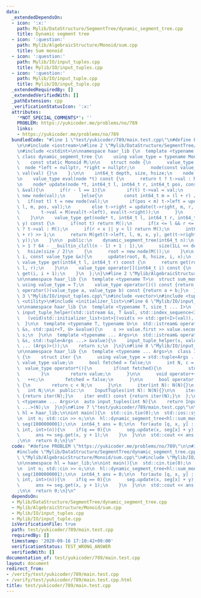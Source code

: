 ```yaml
---
data:
  _extendedDependsOn:
  - icon: ':x:'
    path: Mylib/DataStructure/SegmentTree/dynamic_segment_tree.cpp
    title: Dynamic segment tree
  - icon: ':question:'
    path: Mylib/AlgebraicStructure/Monoid/sum.cpp
    title: Sum monoid
  - icon: ':question:'
    path: Mylib/IO/input_tuples.cpp
    title: Mylib/IO/input_tuples.cpp
  - icon: ':question:'
    path: Mylib/IO/input_tuple.cpp
    title: Mylib/IO/input_tuple.cpp
  _extendedRequiredBy: []
  _extendedVerifiedWith: []
  _pathExtension: cpp
  _verificationStatusIcon: ':x:'
  attributes:
    '*NOT_SPECIAL_COMMENTS*': ''
    PROBLEM: https://yukicoder.me/problems/no/789
    links:
    - https://yukicoder.me/problems/no/789
  bundledCode: "#line 1 \"test/yukicoder/789/main.test.cpp\"\n#define PROBLEM \"https://yukicoder.me/problems/no/789\"\
    \n\n#include <iostream>\n#line 2 \"Mylib/DataStructure/SegmentTree/dynamic_segment_tree.cpp\"\
    \n#include <cstdint>\n\nnamespace haar_lib {\n  template <typename Monoid>\n \
    \ class dynamic_segment_tree {\n    using value_type = typename Monoid::value_type;\n\
    \    const static Monoid M;\n\n    struct node {\n      value_type val;\n    \
    \  node *left = nullptr, *right = nullptr;\n      node(const value_type &val):\
    \ val(val) {}\n    };\n\n    int64_t depth, size, hsize;\n    node *root = nullptr;\n\
    \n    value_type eval(node *t) const {\n      return t ? t->val : M();\n    }\n\
    \n    node* update(node *t, int64_t l, int64_t r, int64_t pos, const value_type\
    \ &val){\n      if(r - l == 1){\n        if(t) t->val = val;\n        else t =\
    \ new node(val);\n      }else{\n        const int64_t m = (l + r) / 2;\n     \
    \   if(not t) t = new node(val);\n        if(pos < m) t->left = update(t->left,\
    \ l, m, pos, val);\n        else t->right = update(t->right, m, r, pos, val);\n\
    \        t->val = M(eval(t->left), eval(t->right));\n      }\n      return t;\n\
    \    }\n\n    value_type get(node* t, int64_t l, int64_t r, int64_t x, int64_t\
    \ y) const {\n      if(not t) return M();\n      if(x <= l && r <= y) return t\
    \ ? t->val : M();\n      if(r < x || y < l) return M();\n      int64_t m = (l\
    \ + r) >> 1;\n      return M(get(t->left, l, m, x, y), get(t->right, m, r, x,\
    \ y));\n    }\n\n  public:\n    dynamic_segment_tree(int64_t n):\n      depth(n\
    \ > 1 ? 64 - __builtin_clzll(n - 1) + 1 : 1),\n      size(1LL << depth),\n   \
    \   hsize(size / 2)\n    {\n      root = new node(M());\n    }\n\n    void update(int64_t\
    \ i, const value_type &x){\n      update(root, 0, hsize, i, x);\n    }\n\n   \
    \ value_type get(int64_t l, int64_t r) const {\n      return get(root, 0, hsize,\
    \ l, r);\n    }\n\n    value_type operator[](int64_t i) const {\n      return\
    \ get(i, i + 1);\n    }\n  };\n}\n#line 2 \"Mylib/AlgebraicStructure/Monoid/sum.cpp\"\
    \n\nnamespace haar_lib {\n  template <typename T>\n  struct sum_monoid {\n   \
    \ using value_type = T;\n    value_type operator()() const {return 0;}\n    value_type\
    \ operator()(value_type a, value_type b) const {return a + b;}\n  };\n}\n#line\
    \ 3 \"Mylib/IO/input_tuples.cpp\"\n#include <vector>\n#include <tuple>\n#include\
    \ <utility>\n#include <initializer_list>\n#line 6 \"Mylib/IO/input_tuple.cpp\"\
    \n\nnamespace haar_lib {\n  template <typename T, size_t ... I>\n  static void\
    \ input_tuple_helper(std::istream &s, T &val, std::index_sequence<I ...>){\n \
    \   (void)std::initializer_list<int>{(void(s >> std::get<I>(val)), 0) ...};\n\
    \  }\n\n  template <typename T, typename U>\n  std::istream& operator>>(std::istream\
    \ &s, std::pair<T, U> &value){\n    s >> value.first >> value.second;\n    return\
    \ s;\n  }\n\n  template <typename ... Args>\n  std::istream& operator>>(std::istream\
    \ &s, std::tuple<Args ...> &value){\n    input_tuple_helper(s, value, std::make_index_sequence<sizeof\
    \ ... (Args)>());\n    return s;\n  }\n}\n#line 8 \"Mylib/IO/input_tuples.cpp\"\
    \n\nnamespace haar_lib {\n  template <typename ... Args>\n  class InputTuples\
    \ {\n    struct iter {\n      using value_type = std::tuple<Args ...>;\n     \
    \ value_type value;\n      bool fetched = false;\n      int N, c = 0;\n\n    \
    \  value_type operator*(){\n        if(not fetched){\n          std::cin >> value;\n\
    \        }\n        return value;\n      }\n\n      void operator++(){\n     \
    \   ++c;\n        fetched = false;\n      }\n\n      bool operator!=(iter &) const\
    \ {\n        return c < N;\n      }\n\n      iter(int N): N(N){}\n    };\n\n \
    \   int N;\n\n  public:\n    InputTuples(int N): N(N){}\n\n    iter begin() const\
    \ {return iter(N);}\n    iter end() const {return iter(N);}\n  };\n\n  template\
    \ <typename ... Args>\n  auto input_tuples(int N){\n    return InputTuples<Args\
    \ ...>(N);\n  }\n}\n#line 7 \"test/yukicoder/789/main.test.cpp\"\n\nnamespace\
    \ hl = haar_lib;\n\nint main(){\n  std::cin.tie(0);\n  std::ios::sync_with_stdio(false);\n\
    \n  int n; std::cin >> n;\n\n  hl::dynamic_segment_tree<hl::sum_monoid<int64_t>>\
    \ seg(1000000001);\n\n  int64_t ans = 0;\n\n  for(auto [q, x, y] : hl::input_tuples<int,\
    \ int, int>(n)){\n    if(q == 0){\n      seg.update(x, seg[x] + y);\n    }else{\n\
    \      ans += seg.get(x, y + 1);\n    }\n  }\n\n  std::cout << ans << \"\\n\"\
    ;\n\n  return 0;\n}\n"
  code: "#define PROBLEM \"https://yukicoder.me/problems/no/789\"\n\n#include <iostream>\n\
    #include \"Mylib/DataStructure/SegmentTree/dynamic_segment_tree.cpp\"\n#include\
    \ \"Mylib/AlgebraicStructure/Monoid/sum.cpp\"\n#include \"Mylib/IO/input_tuples.cpp\"\
    \n\nnamespace hl = haar_lib;\n\nint main(){\n  std::cin.tie(0);\n  std::ios::sync_with_stdio(false);\n\
    \n  int n; std::cin >> n;\n\n  hl::dynamic_segment_tree<hl::sum_monoid<int64_t>>\
    \ seg(1000000001);\n\n  int64_t ans = 0;\n\n  for(auto [q, x, y] : hl::input_tuples<int,\
    \ int, int>(n)){\n    if(q == 0){\n      seg.update(x, seg[x] + y);\n    }else{\n\
    \      ans += seg.get(x, y + 1);\n    }\n  }\n\n  std::cout << ans << \"\\n\"\
    ;\n\n  return 0;\n}\n"
  dependsOn:
  - Mylib/DataStructure/SegmentTree/dynamic_segment_tree.cpp
  - Mylib/AlgebraicStructure/Monoid/sum.cpp
  - Mylib/IO/input_tuples.cpp
  - Mylib/IO/input_tuple.cpp
  isVerificationFile: true
  path: test/yukicoder/789/main.test.cpp
  requiredBy: []
  timestamp: '2020-09-16 17:10:42+09:00'
  verificationStatus: TEST_WRONG_ANSWER
  verifiedWith: []
documentation_of: test/yukicoder/789/main.test.cpp
layout: document
redirect_from:
- /verify/test/yukicoder/789/main.test.cpp
- /verify/test/yukicoder/789/main.test.cpp.html
title: test/yukicoder/789/main.test.cpp
---
```

